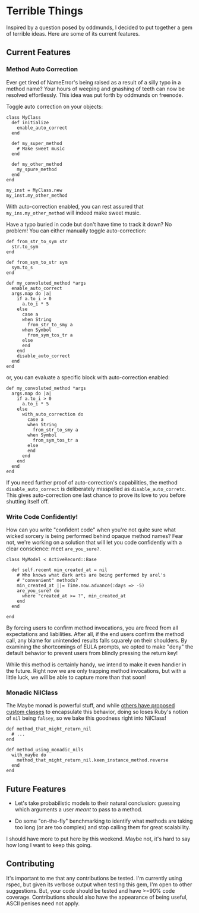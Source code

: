 # Terrible Things

Inspired by a question posed by oddmunds, I decided to put together a gem
of terrible ideas.  Here are some of its current features.

## Current Features

### Method Auto Correction

Ever get tired of NameError's being raised as a result of a silly typo in
a method name?  Your hours of weeping and gnashing of teeth can now be
resolved effortlessly.  This idea was put forth by oddmunds on freenode.

Toggle auto correction on your objects:

    class MyClass
      def initialize
        enable_auto_correct
      end
      
      def my_super_method
        # Make sweet music
      end
      
      def my_other_method
        my_spure_method
      end
    end
    
    my_inst = MyClass.new
    my_inst.my_other_method
    
With auto-correction enabled, you can rest assured that `my_ins.my_other_method`
will indeed make sweet music.

Have a typo buried in code but don't have time to track it down?  No problem!
You can either manually toggle auto-correction:

    def from_str_to_sym str
      str.to_sym
    end
    
    def from_sym_to_str sym
      sym.to_s
    end

    def my_convoluted_method *args
      enable_auto_correct
      args.map do |a|
        if a.to_i > 0
          a.to_i * 5
        else
          case a
          when String
            from_str_to_smy a
          when Symbol
            from_sym_tos_tr a
          else
          end
        end
        disable_auto_correct
      end
    end
    
or, you can evaluate a specific block with auto-correction enabled:

    def my_convoluted_method *args
      args.map do |a|
        if a.to_i > 0
          a.to_i * 5
        else
          with_auto_correction do
            case a
            when String
              from_str_to_smy a
            when Symbol
              from_sym_tos_tr a
            else
            end
          end
        end
      end
    end
    
If you need further proof of auto-correction's capabilities, the method
`disable_auto_correct` is deliberately misspelled as `disable_auto_corretc`.
This gives auto-correction one last chance to prove its love to you before
shutting itself off.

### Write Code Confidently!

How can you write "confident code" when you're not quite sure what wicked
sorcery is being performed behind opaque method names?  Fear not, we're
working on a solution that will let you code confidently with a clear
conscience: meet `are_you_sure?`.

    class MyModel < ActiveRecord::Base
    
      def self.recent min_created_at = nil   
        # Who knows what dark arts are being performed by arel's
        # "convenient" methods?
        min_created_at ||= Time.now.advance(:days => -5)
        are_you_sure? do
          where "created_at >= ?", min_created_at
        end
      end
    
    end

By forcing users to confirm method invocations, you are freed from all
expectations and liabilities.  After all, if the end users confirm the
method call, any blame for unintended results falls squarely on their
shoulders.  By examining the shortcomings of EULA prompts, we opted to make
"deny" the default behavior to prevent users from blindly pressing the
return key!

While this method is certainly handy, we intend to make it even handier in
the future.  Right now we are only trapping method invocations, but with a
little luck, we will be able to capture more than that soon!

### Monadic NilClass

The Maybe monad is powerful stuff, and while
[others have proposed custom classes](http://avdi.org/devblog/2011/05/30/null-objects-and-falsiness/)
to encapsulate this behavior, doing so loses Ruby's notion of `nil` being
`falsey`, so we bake this goodness right into NilClass!


    def method_that_might_return_nil
      # ...
    end
    
    def method_using_monadic_nils
      with_maybe do
        method_that_might_return_nil.keen_instance_method.reverse
      end
    end

## Future Features

* Let's take probabilistic models to their natural conclusion: guessing
  which arguments a user *meant* to pass to a method.

* Do some "on-the-fly" benchmarking to identify what methods are taking too
  long (or are too complex) and stop calling them for great scalability.

I should have more to put here by this weekend.  Maybe not, it's hard to
say how long I want to keep this going.

## Contributing

It's important to me that any contributions be tested.  I'm currently using
rspec, but given its verbose output when testing this gem, I'm open to
other suggestions.  But, your code should be tested and have >=90% code
coverage.  Contributions should also have the appearance of being
useful, ASCII penises need not apply.
